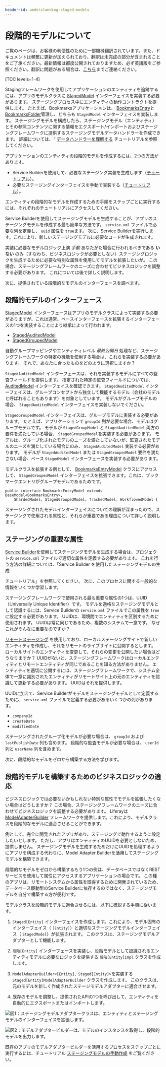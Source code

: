 ```yaml
---
header-id: understanding-staged-models
---
```


# 段階的モデルについて

<p class="alert alert-info"><span class="wysiwyg-color-blue120">ご覧のページは、お客様の利便性のために一部機械翻訳されています。また、ドキュメントは頻繁に更新が加えられており、翻訳は未完成の部分が含まれることをご了承ください。最新情報は都度公開されておりますため、必ず英語版をご参照ください。翻訳に問題がある場合は、<a href="mailto:support-content-jp@liferay.com">こちら</a>までご連絡ください。</span></p>

[TOC levels=1-4]

Stagingフレームワークを使用してアプリケーションのエンティティを追跡するには、アプリのモデルクラスに [StagedModel](@platform-ref@/7.1-latest/javadocs/portal-kernel/com/liferay/portal/kernel/model/StagedModel.html) インターフェイスを実装する必要があります。 ステージングプロセス中にエンティティの動作コントラクトを提供します。 たとえば、Bookmarksアプリケーションは、 [BookmarksEntry](@app-ref@/collaboration/latest/javadocs/com/liferay/bookmarks/model/BookmarksEntry.html)と [BookmarksFolder](@app-ref@/collaboration/latest/javadocs/com/liferay/bookmarks/model/BookmarksFolder.html)管理し、どちらも `StagedModel` インターフェイスを実装します。 ステージングモデルを構成したら、ステージングモデル（エンティティ）とその参照コンテンツに関する情報をエクスポート/インポートおよびステージングフレームワークに提供するステージングモデルデータハンドラーを作成できます。 詳細については、「 [データハンドラーを理解する](/docs/7-1/tutorials/-/knowledge_base/t/understanding-data-handlers) チュートリアルを参照してください。

アプリケーションのエンティティの段階的モデルを作成するには、2つの方法があります。

  - Service Builderを使用して、必要なステージング実装を生成します（[チュートリアル](/docs/7-1/tutorials/-/knowledge_base/t/generating-staged-models-using-service-builder)）。
  - 必要なステージングインターフェイスを手動で実装する（[チュートリアル](/docs/7-1/tutorials/-/knowledge_base/t/creating-staged-models-manually)）。

エンティティの段階的なモデルを作成するための手順をステップごとに実行するには、それぞれのチュートリアルにアクセスしてください。

Service Builderを使用してステージングモデルを生成することが、アプリのステージングモデルを作成する最も簡単な方法です。 `service.xml` ファイルで必要な列を定義し、 `uuid` 属性を `true`ます。 次に、Service Builderを実行します。これにより、新しいステージングモデルに必要なコードが生成されます。

実装に必要なモデルロジック上演 *手動* あなたがた場合に行われるべきである **いない** のみ（すなわち、ビジネスロジックが必要としない）ステージングロジックを生成するために必要な特別な属性を使用してモデルを拡張したいが。 この場合、ステージングフレームワークのニーズに合わせてビジネスロジックを調整する必要があります。 これについては後で詳しく説明します。

次に、提供されている段階的なモデルのインターフェースを調べます。

## 段階的モデルのインターフェース

[StagedModel](@platform-ref@/7.1-latest/javadocs/portal-kernel/com/liferay/portal/kernel/model/StagedModel.html) インターフェースはアプリのモデルクラスによって実装する必要がありますが、これは通常、ベースインターフェースを拡張するインターフェースの1つを実装することにより継承によって行われます。

  - [StagedAuditedModel](@platform-ref@/7.1-latest/javadocs/portal-kernel/com/liferay/portal/kernel/model/StagedAuditedModel.html)
  - [StagedGroupedModel](@platform-ref@/7.1-latest/javadocs/portal-kernel/com/liferay/portal/kernel/model/StagedGroupedModel.html)

自動グループマッピングやエンティティレベル *最終公開日* 処理など、ステージングフレームワークの特定の機能を使用する場合は、これらを実装する必要があります。 それで、あなたに合ったものをどのように選択しますか？

`StagedAuditedModel` インターフェースは、それを実装するモデルにすべての監査フィールドを提供します。 指定された特定の監査フィールドについては、 [AuditedModel](@platform-ref@/7.1-latest/javadocs/portal-kernel/com/liferay/portal/kernel/model/AuditedModel.html) インターフェイスを確認できます。 `StagedAuditedModel` インターフェイスは、グループコンセプトから独立して機能するモデル（会社のモデルと呼ばれることもあります）を対象としています。 モデルがグループモデルの場合、 `StagedAuditedModel` インターフェイスを実装しないでください。

`StagedGroupedModel` インターフェイスは、グループモデルに実装する必要があります。 たとえば、アプリケーションで `groupId` 列が必要な場合、モデルはグループモデルです。 モデルが `StagedGroupModel` と `StagedAuditedModel` 両方の要件を満たしている場合、 `StagedGroupedModel`を実装する必要があります。 モデルは、グループ化されたモデルのニーズを満たしていないが、監査されたモデルのニーズを満たしている場合にのみ、 `StagedAuditedModel` 実装する必要があります。 モデルが `StagedAuditedModel` または `StagedGroupedModel` 要件を満たさない場合、ベース `StagedModel` インターフェースを実装する必要があります。

モデルクラスを拡張する例として、 [BookmarksEntryModel](@app-ref@/collaboration/latest/javadocs/com/liferay/bookmarks/model/BookmarksEntryModel.html) クラスにアクセスして、 `StagedGroupedModel` インターフェイスを拡張できます。これは、ブックマークエントリがグループモデルであるためです。

    public interface BookmarksEntryModel extends BaseModel<BookmarksEntry>,
        ShardedModel, StagedGroupedModel, TrashedModel, WorkflowedModel {

ステージングされたモデルインターフェイスについての理解が深まったので、ステージングで使用される属性と、それらが重要である理由について詳しく説明します。

## ステージングの重要な属性

[Service Builder](/docs/7-1/tutorials/-/knowledge_base/t/service-builder)を使用してステージングモデルを生成する場合は、プロジェクトの `service.xml` ファイルで適切な属性を定義する必要があります。 これを行う方法の詳細については、「Service Builder</a> を使用したステージングモデルの生成

チュートリアル」を参照してください。 次に、このプロセスに関する一般的な情報をいくつか学習します。</p> 

ステージングフレームワークで使用される最も重要な属性の1つは、UUID（Universally Unique Identifier）です。 モデルを適格なステージングモデルとして認識するには、Service Builderの `service.xml` ファイルでこの属性を `true` に設定する必要があります。 UUIDは、環境間でエンティティを区別するために使用されます。 UUIDは常に同じであるため、複数のシステムで一意です。 なぜこれがそんなに重要なのですか？

[リモートステージング](/docs/7-1/user/-/knowledge_base/u/enabling-remote-live-staging) を使用しており、ローカルステージングサイトで新しいエンティティを作成し、それをリモートのライブサイトに公開するとします。 ローカルサイトのエンティティを変更して、それらの変更を公開したい場合はどうなりますか？ UUIDがないと、ステージングフレームワークはローカルエンティティとリモートエンティティが同じであることを知る方法がありません。 エンティティを適切に公開するには、ステージングフレームワークで、システム全体で一意に識別されたエンティティがリモートサイト上の元のエンティティを認識して更新する必要があります。 UUIDはそれを提供します。

UUIDに加えて、Service Builderがモデルをステージングモデルとして定義するために、 `service.xml` ファイルで定義する必要があるいくつかの列があります。

  - `companyId`
  - `createDate`
  - `modifiedDate`

ステージングされたグループ化モデルが必要な場合は、 `groupId` および `lastPublishDate` 列も含めます。 段階的な監査モデルが必要な場合は、 `userId` 列と `userName` 列を含めます。

次に、段階的なモデルをゼロから構築する方法を学びます。



## 段階的モデルを構築するためのビジネスロジックの適応

ビジネスロジックでは必要ないかもしれない特別な属性でモデルを拡張したくない場合はどうしますか？ この場合、ステージングフレームワークのニーズに合わせてビジネスロジックを調整する必要があります。 Liferayは [ModelAdapterBuilder](@platform-ref@/7.1-latest/javadocs/portal-kernel/com/liferay/portal/kernel/model/adapter/builder/ModelAdapterBuilder.html) フレームワークを提供します。これにより、モデルクラスを段階的なモデルに適合させることができます。

例として、完全に開発されたアプリがあり、ステージングで動作するように設定したいとします。 ただし、アプリはエンティティのUUIDを必要としないため、提供しません。 ステージングモデルを生成するためだけにUUIDを処理するようにアプリを構成する代わりに、Model Adapter Builderを活用してステージングモデルを構築できます。

段階的なモデルをゼロから構築するもう1つの例は、データベースではなくRESTサービスを使用して属性にアクセスするアプリケーションの場合です。 この種のアプリは、リモートシステムから属性を取得するために開発されているため、データベース駆動型のService Builderに依存するのではなく、ステージングモデルを自分で構築する方が便利です。

モデルクラスを段階的モデルに適合させるには、以下に概説する手順に従います。

1.  `Staged[Entity]` インターフェイスを作成します。これにより、モデル固有のインターフェイス（ `[Entity]`）と適切なステージングモデルインターフェイス（ `StagedModel`）が拡張されます。 このクラスは、ステージングモデルアダプターとして機能します。

2.  `段階[Entity]` インターフェースを実装し、段階モデルとして認識されるエンティティモデルに必要なロジックを提供する `段階[Entity]Impl` クラスを作成します。

3.  `ModelAdapterBuilder<[Entity]、Staged[Entity]>`を実装する `Staged[Entity]ModelAdapterBuilder` クラスを作成します。 このクラスは、元のモデルを新しく作成されたステージモデルアダプターに適合させます。

4.  既存のモデルを調整し、提供されたAPIの1つを呼び出して、エンティティを自動的にエクスポートまたはインポートします。

![図1：ステージングモデルアダプタークラスは、エンティティとステージングモデルのインターフェイスを拡張します。](../../images/staged-model-adapter-diagram.png)

![図2：モデルアダプタービルダーは、モデルのインスタンスを取得し、段階的モデルを出力します。](../../images/model-adapter-builder-diagram.png)

既存のアプリのモデルアダプタービルダーを活用するプロセスをステップごとに実行するには、チュートリアル [ステージングモデルの手動作成](/docs/7-1/tutorials/-/knowledge_base/t/creating-staged-models-manually) をご覧ください。

